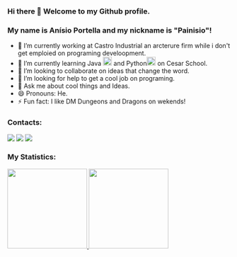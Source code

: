 ### Hi there 👋 Welcome to my Github profile.
### My name is Anísio Portella and my nickname is "Painisio"!


- 🔭 I’m currently working at Castro Industrial an arcterure firm while i don't get emploied on programing develoopment.
- 🌱 I’m currently learning Java
            <img src="https://cdn.jsdelivr.net/gh/devicons/devicon/icons/java/java-original-wordmark.svg"  width="20" height="20" />
           and Python<img src="https://cdn.jsdelivr.net/gh/devicons/devicon/icons/python/python-original.svg"  width="20" height="20" /> on Cesar School.
- 👯 I’m looking to collaborate on ideas that change the word.
- 🤔 I’m looking for help to get a cool job on programing.
- 💬 Ask me about cool things and Ideas.
- 😄 Pronouns: He.
- ⚡ Fun fact: I like DM Dungeons and Dragons on wekends!

### Contacts:

<div>
<a href="https://instagram.com/anisio9000" target="_blank"><img src="https://img.shields.io/badge/-Instagram-%23E4405F?style=for-the-badge&logo=instagram&logoColor=white" target="_blank"></a>
<a href = "mailto:portella.anisio@gmail.com"><img src="https://img.shields.io/badge/Gmail-D14836?style=for-the-badge&logo=gmail&logoColor=white" target="_blank"></a>
<a href="https://www.linkedin.com/in/anísio-do-monte-portella-0a328b53/" target="_blank"><img src="https://img.shields.io/badge/-LinkedIn-%230077B5?style=for-the-badge&logo=linkedin&logoColor=white" target="_blank"></a>   
</div>

### My Statistics:

<div>
<a href="https://github.com/Painisio">
<img height="180em" src="https://github-readme-stats.vercel.app/api/top-langs/?username=Painisio&layout=compact&langs_count=7&theme=dracula"/>
<img height="180em" src="https://github-readme-stats.vercel.app/api?username=Painisio&show_icons=true&theme=dracula&include_all_commits=true&count_private=true"/>
</div>
